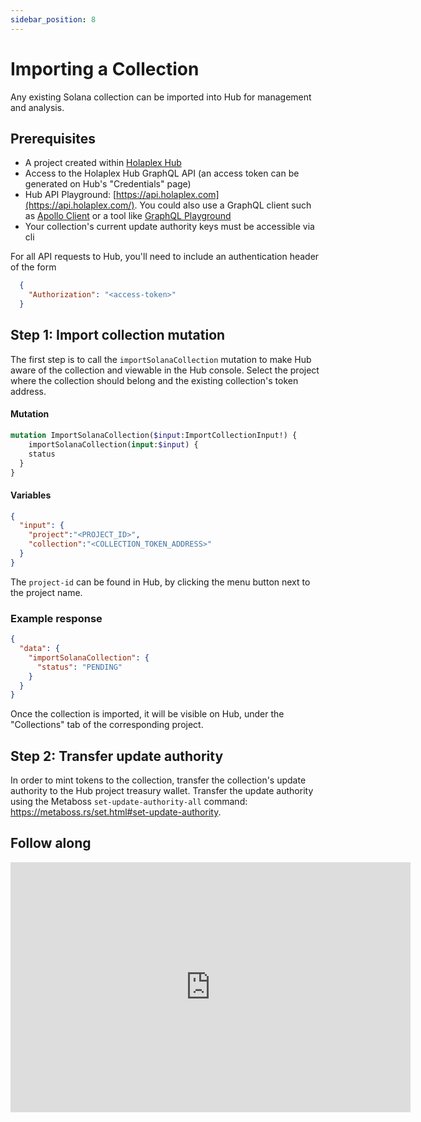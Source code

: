 ```yaml
---
sidebar_position: 8
---
```


# Importing a Collection

Any existing Solana collection can be imported into Hub for management and analysis.

## Prerequisites

- A project created within [Holaplex Hub](https://hub.holaplex.com/)
- Access to the Holaplex Hub GraphQL API (an access token can be generated on Hub's "Credentials" page)
- Hub API Playground: [https://api.holaplex.com](https://api.holaplex.com/). You could also use a GraphQL client such as [Apollo Client](https://www.apollographql.com/client/) or a tool like [GraphQL Playground](https://github.com/graphql/graphql-playground)
- Your collection's current update authority keys must be accessible via cli

For all API requests to Hub, you'll need to include an authentication header of the form
```json
  {
    "Authorization": "<access-token>"
  }
```

## Step 1: Import collection mutation

The first step is to call the `importSolanaCollection` mutation to make Hub aware of the collection and viewable in the Hub console. Select the project where the collection should belong and the existing collection's token address.

#### Mutation
```graphql
mutation ImportSolanaCollection($input:ImportCollectionInput!) {
	importSolanaCollection(input:$input) {
    status
  }
}
```

#### Variables
```json
{
  "input": {
    "project":"<PROJECT_ID>",
    "collection":"<COLLECTION_TOKEN_ADDRESS>"
  }
}
```

The `project-id` can be found in Hub, by clicking the menu button next to the project name.

### Example response

```json
{
  "data": {
    "importSolanaCollection": {
      "status": "PENDING"
    }
  }
}
```

Once the collection is imported, it will be visible on Hub, under the "Collections" tab of the corresponding project.

## Step 2: Transfer update authority

In order to mint tokens to the collection, transfer the collection's update authority to the Hub project treasury wallet. Transfer the update authority using the Metaboss `set-update-authority-all` command: https://metaboss.rs/set.html#set-update-authority.

## Follow along

<iframe width="640" height="400" src="https://www.loom.com/embed/f738235295024bbbb1fef09d65de1467?sid=535401a4-436b-4707-a2c8-9ad1571c62fa" frameborder="0" webkitallowfullscreen mozallowfullscreen allowfullscreen></iframe>